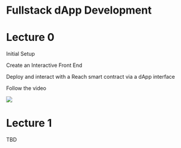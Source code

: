 # Fullstack dApp Development

# Lecture 0

Initial Setup

Create an Interactive Front End

Deploy and interact with a Reach smart contract via a dApp interface

Follow the video 

[![](http://img.youtube.com/vi/OhwIbyhBcLQ/0.jpg)](http://www.youtube.com/watch?v=OhwIbyhBcLQ "FullStack Blockchain dApp Development == 0")


# Lecture 1

TBD
